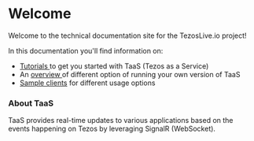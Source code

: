 # Welcome

Welcome to the technical documentation site for the TezosLive.io project!

In this documentation you'll find information on:

* [Tutorials ](docs-getting-started/docs-using-tezoslive.io-endpoint.md)to get you started with TaaS \(Tezos as a Service\)
* An [overview ](./#how-to-use)of different option of running your own version of TaaS
* [Sample clients](docs-sample-clients/agileventures.tezpusher.sampleclient.md) for different usage options

### About TaaS

TaaS provides real-time updates to various applications based on the events happening on Tezos by leveraging SignalR \(WebSocket\). 

